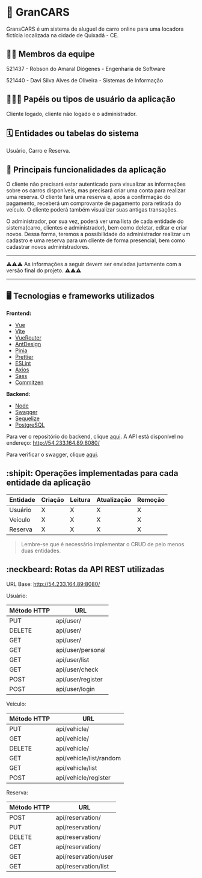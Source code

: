 # :checkered_flag: GranCARS

GransCARS é um sistema de aluguel de carro online para uma locadora fictícia localizada na cidade de Quixadá - CE.

## :technologist: Membros da equipe

521437 - Robson do Amaral Diógenes - Engenharia de Software

521440 - Davi Silva Alves de Oliveira - Sistemas de Informação

## :people_holding_hands: Papéis ou tipos de usuário da aplicação

Cliente logado, cliente não logado e o administrador.

## :spiral_calendar: Entidades ou tabelas do sistema

Usuário, Carro e Reserva.

## :triangular_flag_on_post:	 Principais funcionalidades da aplicação

O cliente não precisará estar autenticado para visualizar as informações sobre os carros disponíveis, mas precisará criar uma conta para realizar uma reserva. O cliente fará uma reserva e, após a confirmação do pagamento, receberá um comprovante de pagamento para retirada do veículo. O cliente poderá também visualizar suas antigas transações.

O administrador, por sua vez, poderá ver uma lista de cada entidade do sistema(carro, clientes e administrador), bem como deletar, editar e criar novos. Dessa forma, teremos a possibilidade do administrador realizar um cadastro e uma reserva para um cliente de forma presencial, bem como cadastrar novos administradores. 

----

:warning::warning::warning: As informações a seguir devem ser enviadas juntamente com a versão final do projeto. :warning::warning::warning:

----

## :desktop_computer: Tecnologias e frameworks utilizados

**Frontend:**

* [Vue](https://vuejs.org/)
* [Vite](https://vitejs.dev/)
* [VueRouter](https://router.vuejs.org/)
* [AntDesign](https://ant.design/docs/react/introduce)
* [Pinia](https://pinia.vuejs.org/)
* [Prettier](https://prettier.io/)
* [ESLint](https://eslint.org/)
* [Axios](https://axios-http.com/ptbr/docs/intro)
* [Sass](https://sass-lang.com/)
* [Commitzen](https://commitizen-tools.github.io/commitizen/)

**Backend:**

* [Node](https://nodejs.org/en/)
* [Swagger](https://swagger.io/)
* [Sequelize](https://sequelize.org/)
* [PostgreSQL](https://www.postgresql.org/)

Para ver o repositório do backend, clique [aqui](https://github.com/oliveiraD4vi/vehicle-rental-system-api). A API está disponível no endereço: http://54.233.164.89:8080/

Para verificar o swagger, clique [aqui](http://54.233.164.89:8080/swagger-doc/).

## :shipit: Operações implementadas para cada entidade da aplicação


| Entidade| Criação | Leitura | Atualização | Remoção |
| --- | --- | --- | --- | --- |
| Usuário | X |  X  |  X  |  X  |
| Veículo | X |  X  |  X  |  X  |
| Reserva | X |  X  |  X  |  X  |

> Lembre-se que é necessário implementar o CRUD de pelo menos duas entidades.

## :neckbeard: Rotas da API REST utilizadas
URL Base: http://54.233.164.89:8080/

Usuário:

| Método HTTP | URL |
| --- | --- |
| PUT | api/user/ |
| DELETE | api/user/ |
| GET | api/user/ |
| GET | api/user/personal |
| GET | api/user/list |
| GET | api/user/check |
| POST | api/user/register |
| POST | api/user/login |

Veículo:

| Método HTTP | URL |
| --- | --- |
| PUT | api/vehicle/ |
| GET | api/vehicle/ |
| DELETE | api/vehicle/ |
| GET | api/vehicle/list/random |
| GET | api/vehicle/list |
| POST | api/vehicle/register |

Reserva:

| Método HTTP | URL |
| --- | --- |
| POST | api/reservation/ |
| PUT | api/reservation/ |
| DELETE | api/reservation/ |
| GET | api/reservation/ |
| GET | api/reservation/user |
| GET | api/reservation/list |
